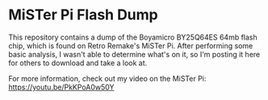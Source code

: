 # MiSTer Pi Flash Dump

This repository contains a dump of the Boyamicro BY25Q64ES 64mb flash chip, which is found on Retro Remake's MiSTer Pi. After performing some basic analysis, I wasn't able to determine what's on it, so I'm posting it here for others to download and take a look at.

For more information, check out my video on the MiSTer Pi: 
https://youtu.be/PkKPoA0w50Y
